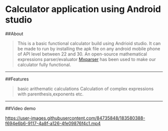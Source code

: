 # Calculator application using Android studio

##About
>This is a basic functional calculator build using Andrioid studio. It can be made to run by installing the apk file on any android mobile phone of API level between 22 and 30. An open-source mathematical expressions parser/evaluator [Mxparser](https://mathparser.org) has been used to make our calculator fully functional.
---
##Features
>basic arithematic calculations
>Calculation of complex expressions with parenthesis,exponents etc.

---
##Video demo





https://user-images.githubusercontent.com/84735848/183580388-f694e6b6-9117-4a8f-a126-4fe09876f4c1.mp4

